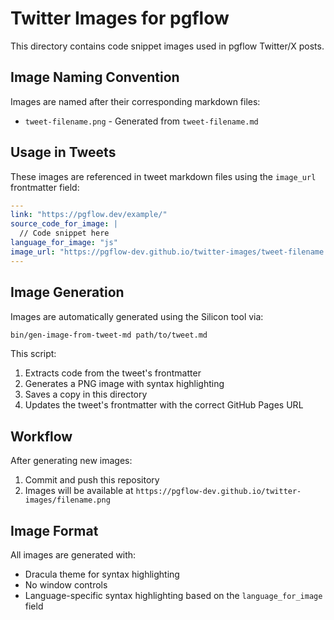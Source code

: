 # Twitter Images for pgflow

This directory contains code snippet images used in pgflow Twitter/X posts.

## Image Naming Convention

Images are named after their corresponding markdown files:

- `tweet-filename.png` - Generated from `tweet-filename.md`

## Usage in Tweets

These images are referenced in tweet markdown files using the `image_url` frontmatter field:

```yaml
---
link: "https://pgflow.dev/example/"
source_code_for_image: |
  // Code snippet here
language_for_image: "js"
image_url: "https://pgflow-dev.github.io/twitter-images/tweet-filename.png"
---
```

## Image Generation

Images are automatically generated using the Silicon tool via:

```bash
bin/gen-image-from-tweet-md path/to/tweet.md
```

This script:
1. Extracts code from the tweet's frontmatter
2. Generates a PNG image with syntax highlighting
3. Saves a copy in this directory
4. Updates the tweet's frontmatter with the correct GitHub Pages URL

## Workflow

After generating new images:
1. Commit and push this repository
2. Images will be available at `https://pgflow-dev.github.io/twitter-images/filename.png`

## Image Format

All images are generated with:
- Dracula theme for syntax highlighting
- No window controls
- Language-specific syntax highlighting based on the `language_for_image` field